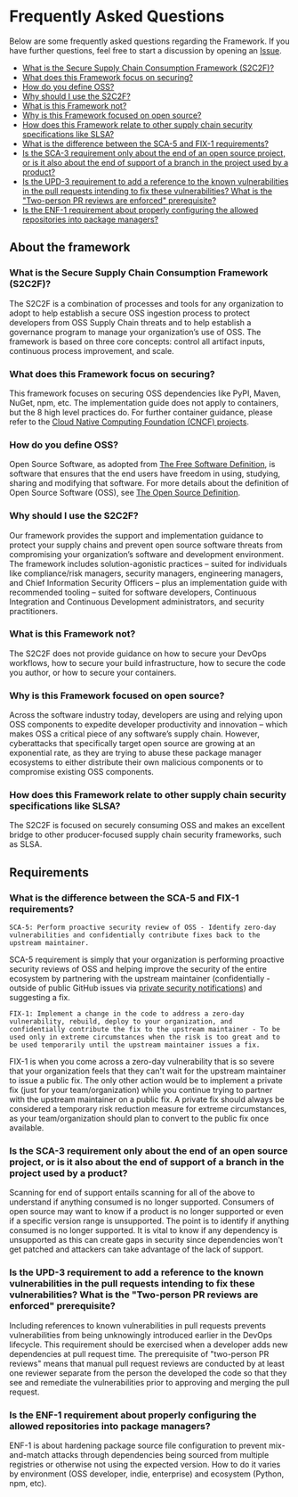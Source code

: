 # Frequently Asked Questions

Below are some frequently asked questions regarding the Framework. If you have further questions, feel free to start a discussion by opening an [Issue](https://github.com/ossf/s2c2f/issues).

- [What is the Secure Supply Chain Consumption Framework (S2C2F)?](#what-is-the-secure-supply-chain-consumption-framework-s2c2f)
- [What does this Framework focus on securing?](#what-does-this-framework-focus-on-securing)
- [How do you define OSS?](#how-do-you-define-OSS)
- [Why should I use the S2C2F?](#why-should-i-use-the-s2c2f)
- [What is this Framework not?](#what-is-this-framework-not)
- [Why is this Framework focused on open source?](#why-is-this-framework-focused-on-open-source)
- [How does this Framework relate to other supply chain security specifications like SLSA?](#how-does-this-framework-relate-to-other-supply-chain-security-specifications-like-slsa)
- [What is the difference between the SCA-5 and FIX-1 requirements?](#what-is-the-difference-between-the-SCA-5-and-FIX-1-requirements)
- [Is the SCA-3 requirement only about the end of an open source project, or is it also about the end of support of a branch in the project used by a product?](#is-the-sca-3-requirement-only-about-the-end-of-an-open-source-project-or-is-it-also-about-the-end-of-support-of-a-branch-in-the-project-used-by-a-product)
- [Is the UPD-3 requirement to add a reference to the known vulnerabilities in the pull requests intending to fix these vulnerabilities? What is the "Two-person PR reviews are enforced" prerequisite?](#is-the-upd-3-requirement-to-add-a-reference-to-the-known-vulnerabilities-in-the-pull-requests-intending-to-fix-these-vulnerabilities-what-is-the-two-person-pr-reviews-are-enforced-prerequisite)
- [Is the ENF-1 requirement about properly configuring the allowed repositories into package managers?](#is-the-enf-1-requirement-about-properly-configuring-the-allowed-repositories-into-package-managers)

## About the framework

### What is the Secure Supply Chain Consumption Framework (S2C2F)?
The S2C2F is a combination of processes and tools for any organization to adopt to help establish a secure OSS ingestion process to protect developers from OSS Supply Chain threats and to help establish a governance program to manage your organization’s use of OSS. The framework is based on three core concepts: control all artifact inputs, continuous process improvement, and scale.

### What does this Framework focus on securing?
This framework focuses on securing OSS dependencies like PyPI, Maven, NuGet, npm, etc. The implementation guide does not apply to containers, but the 8 high level practices do. For further container guidance, please refer to the [Cloud Native Computing Foundation (CNCF) projects](https://www.cncf.io/projects/).

### How do you define OSS?
Open Source Software, as adopted from [The Free Software Definition](https://en.wikipedia.org/wiki/The_Free_Software_Definition), is software that ensures that the end users have freedom in using, studying, sharing and modifying that software. For more details about the definition of Open Source Software (OSS), see [The Open Source Definition](https://opensource.org/osd/).

### Why should I use the S2C2F?
Our framework provides the support and implementation guidance to protect your supply chains and prevent open source software threats from compromising your organization’s software and development environment. The framework includes solution-agonistic practices – suited for individuals like compliance/risk managers, security managers, engineering managers, and Chief Information Security Officers – plus an implementation guide with recommended tooling – suited for software developers, Continuous Integration and Continuous Development administrators, and security practitioners.

### What is this Framework not?
The S2C2F does not provide guidance on how to secure your DevOps workflows, how to secure your build infrastructure, how to secure the code you author, or how to secure your containers.

### Why is this Framework focused on open source?
Across the software industry today, developers are using and relying upon OSS components to expedite developer productivity and innovation – which makes OSS a critical piece of any software’s supply chain. However, cyberattacks that specifically target open source are growing at an exponential rate, as they are trying to abuse these package manager ecosystems to either distribute their own malicious components or to compromise existing OSS components. 

### How does this Framework relate to other supply chain security specifications like SLSA?
The S2C2F is focused on securely consuming OSS and makes an excellent bridge to other producer-focused supply chain security frameworks, such as SLSA.

## Requirements

### What is the difference between the SCA-5 and FIX-1 requirements?
`SCA-5: Perform proactive security review of OSS - Identify zero-day vulnerabilities and confidentially contribute fixes back to the upstream maintainer.`

SCA-5 requirement is simply that your organization is performing proactive security reviews of OSS and helping improve the security of the entire ecosystem by partnering with the upstream maintainer (confidentially - outside of public GitHub issues via [private security notifications](https://docs.github.com/en/code-security/security-advisories/guidance-on-reporting-and-writing/privately-reporting-a-security-vulnerability)) and suggesting a fix.

`FIX-1: Implement a change in the code to address a zero-day vulnerability, rebuild, deploy to your organization, and confidentially contribute the fix to the upstream maintainer - To be used only in extreme circumstances when the risk is too great and to be used temporarily until the upstream maintainer issues a fix.`

FIX-1 is when you come across a zero-day vulnerability that is so severe that your organization feels that they can't wait for the upstream maintainer to issue a public fix. The only other action would be to implement a private fix (just for your team/organization) while you continue trying to partner with the upstream maintainer on a public fix. A private fix should always be considered a temporary risk reduction measure for extreme circumstances, as your team/organization should plan to convert to the public fix once available.

### Is the SCA-3 requirement only about the end of an open source project, or is it also about the end of support of a branch in the project used by a product?

Scanning for end of support entails scanning for all of the above to understand if anything consumed is no longer supported. Consumers of open source may want to know if a product is no longer supported or even if a specific version range is unsupported. The point is to identify if anything consumed is no longer supported. It is vital to know if any dependency is unsupported as this can create gaps in security since dependencies won't get patched and attackers can take advantage of the lack of support.

### Is the UPD-3 requirement to add a reference to the known vulnerabilities in the pull requests intending to fix these vulnerabilities? What is the "Two-person PR reviews are enforced" prerequisite?

Including references to known vulnerabilities in pull requests prevents vulnerabilities from being unknowingly introduced earlier in the DevOps lifecycle. This requirement should be exercised when a developer adds new dependencies at pull request time. The prerequisite of "two-person PR reviews" means that manual pull request reviews are conducted by at least one reviewer separate from the person the developed the code so that they see and remediate the vulnerabilities prior to approving and merging the pull request.

### Is the ENF-1 requirement about properly configuring the allowed repositories into package managers?

ENF-1 is about hardening package source file configuration to prevent mix-and-match attacks through dependencies being sourced from multiple registries or otherwise not using the expected version. How to do it varies by environment (OSS developer, indie, enterprise) and ecosystem (Python, npm, etc).
